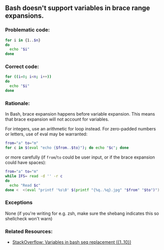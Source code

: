 ## Bash doesn't support variables in brace range expansions.

### Problematic code:

```bash
for i in {1..$n}
do
  echo "$i"
done
```

### Correct code:

```bash
for ((i=0; i<n; i++))
do
  echo "$i"
done
```

### Rationale:

In Bash, brace expansion happens before variable expansion. This means that brace expansion will not account for variables.

For integers, use an arithmetic for loop instead. For zero-padded numbers or letters, use of eval may be warranted:

```bash
from="a" to="m"
for c in $(eval "echo {$from..$to}"); do echo "$c"; done
```

or more carefully (if `from`/`to` could be user input, or if the brace expansion could have spaces):

```bash
from="a" to="m"
while IFS= read -d '' -r c
do
  echo "Read $c"
done <  <(eval "printf '%s\0' $(printf "{%q..%q}.jpg" "$from" "$to")")
```

### Exceptions

None (if you're writing for e.g. zsh, make sure the shebang indicates this so shellcheck won't warn)

### Related Resources:

* [StackOverflow: Variables in bash seq replacement ({1..10})](https://stackoverflow.com/questions/169511/how-do-i-iterate-over-a-range-of-numbers-defined-by-variables-in-bash)